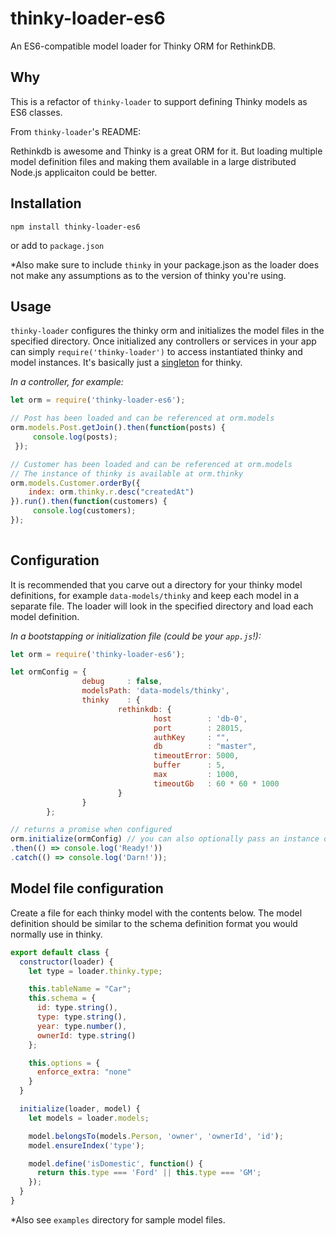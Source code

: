 # thinky-loader-es6
An ES6-compatible model loader for Thinky ORM for RethinkDB.

## Why

This is a refactor of `thinky-loader` to support defining Thinky models as ES6 classes.

From `thinky-loader`'s README:

Rethinkdb is awesome and Thinky is a great ORM for it. But loading multiple model definition files and making them available in a large distributed Node.js applicaiton could be better. 

## Installation

`npm install thinky-loader-es6`

or add to `package.json`

*Also make sure to include `thinky` in your package.json as the loader does not make any assumptions as to the version of thinky you're using.

## Usage

`thinky-loader` configures the thinky orm and initializes the model files in the specified directory. Once initialized any controllers or services in your app can simply `require('thinky-loader')` to access instantiated thinky and model instances. It's basically just a [singleton](https://en.wikipedia.org/wiki/Singleton_pattern) for thinky.

_In a controller, for example:_
```javascript
let orm = require('thinky-loader-es6');

// Post has been loaded and can be referenced at orm.models
orm.models.Post.getJoin().then(function(posts) {
     console.log(posts);
 });

// Customer has been loaded and can be referenced at orm.models
// The instance of thinky is available at orm.thinky
orm.models.Customer.orderBy({
    index: orm.thinky.r.desc("createdAt")
}).run().then(function(customers) {
     console.log(customers);
});
                  
```

## Configuration

It is recommended that you carve out a directory for your thinky model definitions, for example `data-models/thinky` and keep each model in a separate file. The loader will look in the specified directory and load each model definition.

_In a bootstapping or initialization file (could be your `app.js`!):_
```javascript
let orm = require('thinky-loader-es6');

let ormConfig = {
                debug     : false, 
                modelsPath: 'data-models/thinky',
                thinky    : {
                        rethinkdb: {
                                host        : 'db-0',
                                port        : 28015,
                                authKey     : "",
                                db          : "master",
                                timeoutError: 5000,
                                buffer      : 5,
                                max         : 1000,
                                timeoutGb   : 60 * 60 * 1000
                        }
                }
        };

// returns a promise when configured
orm.initialize(ormConfig) // you can also optionally pass an instance of thinky: [orm.initialize(ormConfig, thinky)] for additional configuration.
.then(() => console.log('Ready!'))
.catch(() => console.log('Darn!'));
```



## Model file configuration
Create a file for each thinky model with the contents below. The model definition should be similar to the schema definition format you would normally use in thinky.

```javascript
export default class {
  constructor(loader) {
    let type = loader.thinky.type;

    this.tableName = "Car";
    this.schema = {
      id: type.string(),
      type: type.string(),
      year: type.number(),
      ownerId: type.string()
    };

    this.options = {
      enforce_extra: "none"
    }
  }

  initialize(loader, model) {
    let models = loader.models;

    model.belongsTo(models.Person, 'owner', 'ownerId', 'id');
    model.ensureIndex('type');

    model.define('isDomestic', function() {
      return this.type === 'Ford' || this.type === 'GM';
    });
  }
}
```
*Also see `examples` directory for sample model files.
